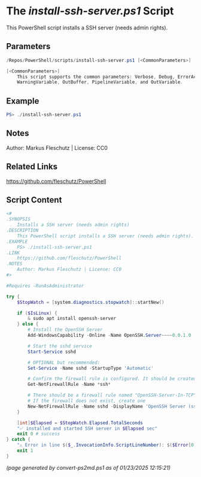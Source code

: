 The *install-ssh-server.ps1* Script
===========================

This PowerShell script installs a SSH server (needs admin rights).

Parameters
----------
```powershell
/Repos/PowerShell/scripts/install-ssh-server.ps1 [<CommonParameters>]

[<CommonParameters>]
    This script supports the common parameters: Verbose, Debug, ErrorAction, ErrorVariable, WarningAction, 
    WarningVariable, OutBuffer, PipelineVariable, and OutVariable.
```

Example
-------
```powershell
PS> ./install-ssh-server.ps1

```

Notes
-----
Author: Markus Fleschutz | License: CC0

Related Links
-------------
https://github.com/fleschutz/PowerShell

Script Content
--------------
```powershell
<#
.SYNOPSIS
	Installs a SSH server (needs admin rights)
.DESCRIPTION
	This PowerShell script installs a SSH server (needs admin rights).
.EXAMPLE
	PS> ./install-ssh-server.ps1
.LINK
	https://github.com/fleschutz/PowerShell
.NOTES
	Author: Markus Fleschutz | License: CC0
#>

#Requires -RunAsAdministrator

try {
	$StopWatch = [system.diagnostics.stopwatch]::startNew()

	if ($IsLinux) {
		& sudo apt install openssh-server
	} else {
		# Install the OpenSSH Server
		Add-WindowsCapability -Online -Name OpenSSH.Server~~~~0.0.1.0

		# Start the sshd service
		Start-Service sshd

		# OPTIONAL but recommended:
		Set-Service -Name sshd -StartupType 'Automatic'

		# Confirm the firewall rule is configured. It should be created automatically by setup.
		Get-NetFirewallRule -Name *ssh*

		# There should be a firewall rule named "OpenSSH-Server-In-TCP", which should be enabled
		# If the firewall does not exist, create one
		New-NetFirewallRule -Name sshd -DisplayName 'OpenSSH Server (sshd)' -Enabled True -Direction Inbound -Protocol TCP -Action Allow -LocalPort 22
	}

	[int]$Elapsed = $StopWatch.Elapsed.TotalSeconds
	"✅ installed and started SSH server in $Elapsed sec"
	exit 0 # success
} catch {
	"⚠️ Error in line $($_.InvocationInfo.ScriptLineNumber): $($Error[0])"
	exit 1
}
```

*(page generated by convert-ps2md.ps1 as of 01/23/2025 12:15:21)*
